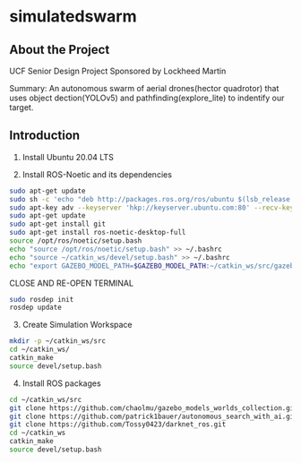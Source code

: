 # simulatedswarm

## About the Project

UCF Senior Design Project Sponsored by Lockheed Martin

Summary: An autonomous swarm of aerial drones(hector quadrotor) that uses object dection(YOLOv5) and pathfinding(explore_lite) to indentify our target.

## Introduction

1. Install Ubuntu 20.04 LTS 

3. Install ROS-Noetic and its dependencies
```bash
sudo apt-get update
sudo sh -c 'echo "deb http://packages.ros.org/ros/ubuntu $(lsb_release -sc) main" > /etc/apt/sources.list.d/ros-latest.list'
sudo apt-key adv --keyserver 'hkp://keyserver.ubuntu.com:80' --recv-key C1CF6E31E6BADE8868B172B4F42ED6FBAB17C654
sudo apt-get update
sudo apt-get install git
sudo apt-get install ros-noetic-desktop-full
source /opt/ros/noetic/setup.bash
echo "source /opt/ros/noetic/setup.bash" >> ~/.bashrc
echo "source ~/catkin_ws/devel/setup.bash" >> ~/.bashrc
echo "export GAZEBO_MODEL_PATH=$GAZEBO_MODEL_PATH:~/catkin_ws/src/gazebo_models_worlds_collection/models" >> ~/.bashrc
```



CLOSE AND RE-OPEN TERMINAL

```bash
sudo rosdep init
rosdep update
```

3. Create Simulation Workspace
```bash
mkdir -p ~/catkin_ws/src
cd ~/catkin_ws/
catkin_make
source devel/setup.bash
```

4. Install ROS packages
```bash
cd ~/catkin_ws/src
git clone https://github.com/chaolmu/gazebo_models_worlds_collection.git
git clone https://github.com/patrick1bauer/autonomous_search_with_ai.git
git clone https://github.com/Tossy0423/darknet_ros.git
cd ~/catkin_ws
catkin_make
source devel/setup.bash
```

